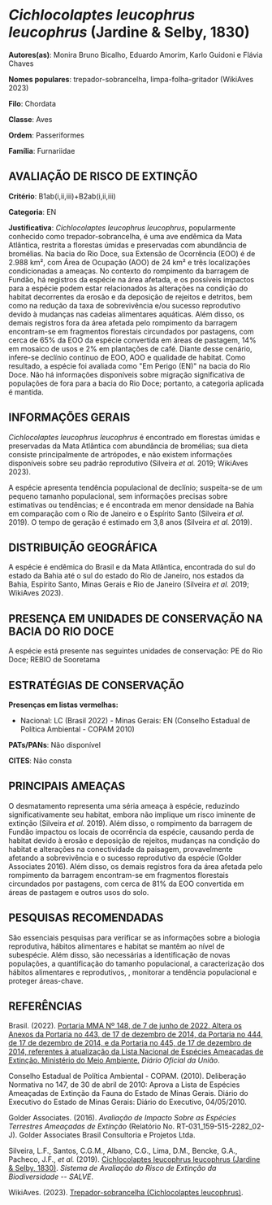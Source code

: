 # *Cichlocolaptes leucophrus leucophrus* (Jardine & Selby, 1830)

**Autores(as)**: Monira Bruno Bicalho, Eduardo Amorim, Karlo Guidoni e Flávia Chaves

**Nomes populares**: trepador-sobrancelha, limpa-folha-gritador (WikiAves 2023)

**Filo**: Chordata

**Classe**: Aves

**Ordem**: Passeriformes

**Família**: Furnariidae

## AVALIAÇÃO DE RISCO DE EXTINÇÃO

**Critério**: B1ab(i,ii,iii)+B2ab(i,ii,iii)

**Categoria**: EN

**Justificativa**: *Cichlocolaptes leucophrus leucophrus*, popularmente conhecido como trepador-sobrancelha, é uma ave endêmica da Mata Atlântica, restrita a florestas úmidas e preservadas com abundância de bromélias. Na bacia do Rio Doce, sua Extensão de Ocorrência (EOO) é de 2.988 km², com Área de Ocupação (AOO) de 24 km² e três localizações condicionadas a ameaças. No contexto do rompimento da barragem de Fundão, há registros da espécie na área afetada, e os possíveis impactos para a espécie podem estar relacionados às alterações na condição do habitat decorrentes da erosão e da deposição de rejeitos e detritos, bem como na redução da taxa de sobrevivência e/ou sucesso reprodutivo devido à mudanças nas cadeias alimentares aquáticas. Além disso, os demais registros fora da área afetada pelo rompimento da barragem encontram-se em fragmentos florestais circundados por pastagens, com cerca de 65% da EOO da espécie convertida em áreas de
pastagem, 14% em mosaico de usos e 2% em plantações de café. Diante desse cenário, infere-se declínio contínuo de EOO, AOO e qualidade de habitat. Como resultado, a espécie foi avaliada como "Em Perigo (EN)" na bacia do Rio Doce. Não há informações disponíveis sobre migração significativa de populações de fora para a bacia do Rio Doce; portanto, a categoria aplicada é mantida.

## INFORMAÇÕES GERAIS

*Cichlocolaptes leucophrus leucophrus* é encontrado em florestas úmidas e preservadas da Mata Atlântica com abundância de bromélias; sua dieta consiste principalmente de artrópodes, e não existem informações disponíveis sobre seu padrão reprodutivo (Silveira *et al.* 2019; WikiAves 2023).

A espécie apresenta tendência populacional de declínio; suspeita-se de um pequeno tamanho populacional, sem informações precisas sobre estimativas ou tendências; e é encontrada em menor densidade na Bahia em comparação com o Rio de Janeiro e o Espírito Santo (Silveira *et al.* 2019). O tempo de geração é estimado em 3,8 anos (Silveira *et al.* 2019).

## DISTRIBUIÇÃO GEOGRÁFICA

A espécie é endêmica do Brasil e da Mata Atlântica, encontrada do sul do estado da Bahia até o sul do estado do Rio de Janeiro, nos estados da Bahia, Espírito Santo, Minas Gerais e Rio de Janeiro (Silveira *et al.* 2019; WikiAves 2023).

## PRESENÇA EM UNIDADES DE CONSERVAÇÃO NA BACIA DO RIO DOCE

A espécie está presente nas seguintes unidades de conservação: PE do Rio Doce; REBIO de Sooretama

## ESTRATÉGIAS DE CONSERVAÇÃO

**Presenças em listas vermelhas:**

-   Nacional: LC (Brasil 2022) -   Minas Gerais: EN (Conselho Estadual de Política Ambiental - COPAM
    2010)

**PATs/PANs**: Não disponível

**CITES**: Não consta

## PRINCIPAIS AMEAÇAS

O desmatamento representa uma séria ameaça à espécie, reduzindo significativamente seu habitat, embora não implique um risco iminente de extinção (Silveira *et al.* 2019). Além disso, o rompimento da barragem de Fundão impactou os locais de ocorrência da espécie, causando perda de habitat devido à erosão e deposição de rejeitos, mudanças na condição do habitat e alterações na conectividade da paisagem, provavelmente afetando a sobrevivência e o sucesso reprodutivo da espécie (Golder Associates 2016). Além disso, os demais registros fora da área afetada pelo rompimento da barragem encontram-se em fragmentos florestais circundados por pastagens, com cerca de 81% da EOO convertida em áreas de pastagem e outros usos do solo.

## PESQUISAS RECOMENDADAS

São essenciais pesquisas para verificar se as informações sobre a biologia reprodutiva, hábitos alimentares e habitat se mantêm ao nível de subespécie. Além disso, são necessárias a identificação de novas populações, a quantificação do tamanho populacional, a caracterização dos hábitos alimentares e reprodutivos, , monitorar a tendência populacional e proteger áreas-chave.

## REFERÊNCIAS

Brasil. (2022). [Portaria MMA Nº 148, de 7 de junho de 2022. Altera os Anexos da Portaria no 443, de 17 de dezembro de 2014, da Portaria no 444, de 17 de dezembro de 2014, e da Portaria no 445, de 17 de dezembro de 2014, referentes à atualização da Lista Nacional de Espécies Ameaçadas de Extinção. Ministério do Meio Ambiente.](https://in.gov.br/en/web/dou/-/portaria-mma-n-148-de-7-de-junho-de-2022-406272733) *Diário Oficial da União*.

Conselho Estadual de Política Ambiental - COPAM. (2010). Deliberação Normativa no 147, de 30 de abril de 2010: Aprova a Lista de Espécies Ameaçadas de Extinção da Fauna do Estado de Minas Gerais. Diário do Executivo do Estado de Minas Gerais: Diário do Executivo, 04/05/2010.

Golder Associates. (2016). *Avaliação de Impacto Sobre as Espécies Terrestres Ameaçadas de Extinção* (Relatório No.  RT-031_159-515-2282_02-J). Golder Associates Brasil Consultoria e Projetos Ltda.

Silveira, L.F., Santos, C.G.M., Albano, C.G., Lima, D.M., Bencke, G.A., Pacheco, J.F., *et al.* (2019). [Cichlocolaptes leucophrus leucophrus (Jardine & Selby, 1830)](https://salve.icmbio.gov.br/). *Sistema de Avaliação do Risco de Extinção da Biodiversidade -- SALVE*.

WikiAves. (2023). [Trepador-sobrancelha (Cichlocolaptes leucophrus)](https://www.wikiaves.com.br/wiki/trepador-sobrancelha).

